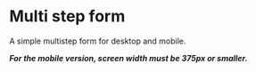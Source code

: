# Multi step form

A simple multistep form for desktop and mobile.

***For the mobile version, screen width must be 375px or smaller.***